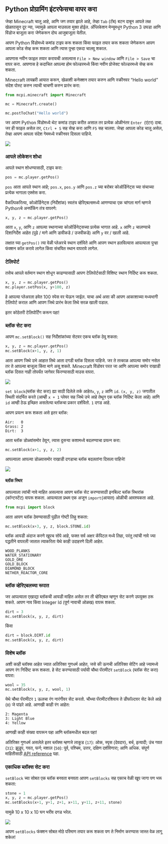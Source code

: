 ## Python प्रोग्रामिंग इंटरफेसचा वापर करा

जेव्हा Minecraft चालू आहे, आणि जग तयार झाले आहे, तेव्हा `Tab` (टॅब) बटन दाबून आपले लक्ष खेळापासून दूर न्या, ज्यामुळे आपला माउसला मुक्त होईल. अ‍ॅप्लिकेशन मेन्यूमधून Python 3 उघडा आणि विंडोज बाजूला करा जेणेकरून दोघ आजुबाजूला येतील.

आपण Python विंडोमध्ये कमांड टाइप करू शकता किंवा फाइल तयार करू शकता जेणेकरून आपण आपला कोड सेव्ह करू शकता आणि त्यास पुन्हा एकदा चालवू शकाल.

आपणास नवीन फाइल तयार करायची असल्यास `File > New window` आणि `File > Save` चा वापर करा. आपणास हे कदाचित आपल्या होम फोल्डरमध्ये किंवा नवीन प्रोजेक्ट फोल्डरमध्ये सेव्ह करू शकता.

Minecraft लायब्ररी आयात करून, खेळाशी कनेक्शन तयार करुन आणि स्क्रीनवर “Hello world” संदेश पोस्ट करुन त्याची चाचणी करुन प्रारंभ करा:

```python
from mcpi.minecraft import Minecraft

mc = Minecraft.create()

mc.postToChat("Hello world")
```

जर आपण Python विंडोमध्ये थेट कमांड टाइप करीत असाल तर प्रत्येक ओळीनंतर `Enter `(एंटर) दाबा. जर ही फाइल असेल तर, `Ctrl + S` सह सेव्ह करा आणि `F5` सह चालवा. जेव्हा आपला कोड चालू असेल, तेव्हा आपण आपला संदेश गेममध्ये स्क्रीनवर दिसला पाहिजे.

![](images/helloworld.gif)

### आपले लोकेशन शोधा

आपले स्थान शोधण्यासाठी, टाइप करा:

```python
pos = mc.player.getPos()
```

`pos` आता आपले स्थान आहे; `pos.x`, `pos.y` आणि `pos.z` च्या बरोबर कोऑर्डिनेट्स च्या संचाच्या प्रत्येक भागाला एक्सेस करा.

वैकल्पिकरित्या, कोऑर्डिनेट्स (निर्देशांक) स्वतंत्र व्हेरिएबल्समध्ये आणण्याचा एक चांगला मार्ग म्हणजे Pythonचे अनपॅकिंग तंत्र वापरणे:

```python
x, y, z = mc.player.getPos()
```

आता `x`, `y`, आणि `z` आपल्या स्थानाच्या कोऑर्डिनेट्सच्या प्रत्येक भागात आहे. `x` आणि `z` चालण्याचे दिशानिर्देश आहेत (पुढे / मागे आणि डावीकडे / उजवीकडे) आणि `y` वर / खाली आहे.

लक्षात घ्या `getPos()` त्या वेळी प्लेअरचे स्थान दर्शविते आणि आपण स्थान हलविल्यास आपल्याला पुन्हा फंक्शन कॉल करावे लागेल किंवा संचयित स्थान वापरावे लागेल.

### टेलिपोर्ट

तसेच आपले वर्तमान स्थान शोधून काढण्यासाठी आपण टेलिपोर्टसाठी विशिष्ट स्थान निर्दिष्ट करू शकता.

```python
x, y, z = mc.player.getPos()
mc.player.setPos(x, y+100, z)
```

हे आपल्या प्लेअरला हवेत 100 स्पेस वर घेऊन जाईल. याचा अर्थ असा की आपण आकाशाच्या मध्यभागी टेलिपोर्ट कराल आणि आपण जिथे प्रारंभ केला तिथे सरळ खाली पडाल.

इतर कोठेतरी टेलिपोर्टिंग करून पहा!

### ब्लॉक सेट करा

आपण `mc.setBlock()` सह निर्देशांकांच्या सेटवर एकच ब्लॉक ठेवू शकता:

```python
x, y, z = mc.player.getPos()
mc.setBlock(x+1, y, z, 1)
```

आता आपण जिथे उभे आहात तिथे आता दगडी ब्लॉक दिसला पाहिजे. जर ते तत्काळ आपल्या समोर नसेल तर ते आपल्या बाजूला किंवा मागे असू शकते. Minecraft विंडोवर परत जा आणि आपल्या समोर राखाडी ब्लॉक दिसत नाही तोपर्यंत जागेवर फिरण्यासाठी माउस वापरा.

![](images/mcpi-setblock.png)

`set block`(ब्लॉक सेट करा) ह्या साठी दिलेले तर्क आहेत`x`, `y`, `z` आणि `id`. `(x, y, z)` जगातील स्थिती संदर्भित करते (आम्ही `x + 1` प्लेयर सह जिथे उभे आहे तेथून एक ब्लॉक निर्दिष्ट केला आहे) आणि `id` आम्ही ठेऊ इच्छित असलेल्या ब्लॉकचा प्रकार दर्शवितो. `1` दगड आहे.

आपण प्रयत्न करू शकता असे इतर ब्लॉक:

    Air:   0
    Grass: 2
    Dirt:  3
    

आता ब्लॉक डोळ्यांसमोर ठेवून, त्यास दुसर्‍या कशामध्ये बदलण्याचा प्रयत्न करा:

```python
mc.setBlock(x+1, y, z, 2)
```

आपल्याला आपल्या डोळ्यासमोर राखाडी दगडाचा ब्लॉक बदलतांना दिसला पाहिजे!

![](images/mcpi-setblock2.png)

#### ब्लॉक स्थिर

आपल्याला त्यांची नावे माहित असल्यास आपण ब्लॉक सेट करण्यासाठी इनबिल्ट ब्लॉक स्थिरांक (कॉन्टस्टेंट) वापरू शकता. आपल्याला प्रथम एक अजून `import`(आयात) ओळीची आवश्यकता आहे.

```python
from mcpi import block
```

आता आपण ब्लॉक ठेवण्यासाठी पुढील गोष्टी लिहू शकता:

```python
mc.setBlock(x+3, y, z, block.STONE.id)
```

ब्लॉक आयडी अंदाज करणे खूपच सोपे आहे, फक्त सर्व अक्षर कॅपिटल मध्ये लिहा, परंतु त्यांची नावे ज्या पद्धतीने वापरली जातात त्याकरिता येथे काही उदाहरणे दिली आहेत.

    WOOD_PLANKS
    WATER_STATIONARY
    GOLD_ORE
    GOLD_BLOCK
    DIAMOND_BLOCK
    NETHER_REACTOR_CORE
    

### ब्लॉक व्हेरिएबलच्या रूपात

जर आपल्याला एखाद्या ब्लॉकची आयडी माहित असेल तर ती व्हेरिएबल म्हणून सेट करणे उपयुक्त ठरू शकते. आपण नाव किंवा Integer Id (पूर्ण नावाची ओळख) वापरू शकता.

```python
dirt = 3
mc.setBlock(x, y, z, dirt)
```

किंवा

```python
dirt = block.DIRT.id
mc.setBlock(x, y, z, dirt)
```

### विशेष ब्लॉक

अशी काही ब्लॉक्स आहेत ज्यात अतिरिक्त गुणधर्म आहेत, जसे की ऊनची अतिरिक्त सेटिंग आहे ज्यामध्ये आपण रंग निर्दिष्ट करू शकता. हे सेट करण्यासाठी पर्यायी चौथा पॅरामीटर `setBlock` (ब्लॉक सेट करा) वापरा:

```python
wool = 35
mc.setBlock(x, y, z, wool, 1)
```

येथे चौथा पॅरामीटर `1` ऊलचा रंग नारंगीवर सेट करतो. चौथ्या पॅरामीटरशिवाय ते डीफॉल्टवर सेट केले आहे (`0`) जे पांढरे आहे. आणखी काही रंग आहेत:

    2: Magenta
    3: Light Blue
    4: Yellow
    

आणखी काही संख्या वापरून पहा आणि ब्लॉकमधील बदल पहा!

अतिरिक्त गुणधर्म असलेले इतर ब्लॉक्स म्हणजे लाकूड (`17`): ओक, स्पृस (देवदार), बर्च, इत्यादी; उंच गवत (`31`): झुडूप, गवत, फर्न; मशाल (`50`): पूर्व, पश्चिम, उत्तर, दक्षिण दर्शविणारा; आणि अधिक. संपूर्ण माहितीसाठी [API reference](http://www.stuffaboutcode.com/p/minecraft-api-reference.html) पहा.

### एकाधिक ब्लॉक्स सेट करा

`setBlock` च्या सोबत एक ब्लॉक बनवता बनवता आपण `setBlocks` सह एकाच वेळी खूप जागा पण भरू शकता:

```python
stone = 1
x, y, z = mc.player.getPos()
mc.setBlocks(x+1, y+1, z+1, x+11, y+11, z+11, stone)
```

यामुळे 10 x 10 x 10 घन भरीव दगड भरेल.

![](images/mcpi-setblocks.png)

आपण `setBlocks` फंक्शन सोबत मोठे परिमाण तयार करू शकता पण ते निर्माण करण्यास जास्त वेळ लागू शकेल!